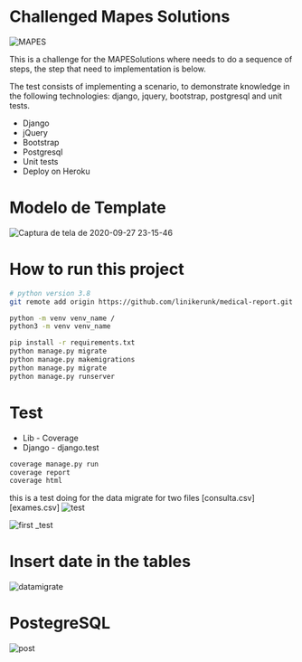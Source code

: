# Challenged Mapes Solutions
![MAPES](https://user-images.githubusercontent.com/27506588/94381799-e64f6700-0110-11eb-9dc1-ef803d3e146e.png)


This is a challenge for the MAPESolutions where needs to do a sequence of steps, the step that need to implementation is below.

The test consists of implementing a scenario, to demonstrate knowledge in the following
technologies: django, jquery, bootstrap, postgresql and unit tests.
 - Django
 - jQuery
 - Bootstrap
 - Postgresql
 - Unit tests
 - Deploy on Heroku

# Modelo de Template
![Captura de tela de 2020-09-27 23-15-46](https://user-images.githubusercontent.com/27506588/94383969-e2731300-0117-11eb-8f1a-3ad0265de30c.png)


# How to run this project
```sh
# python version 3.8 
git remote add origin https://github.com/linikerunk/medical-report.git

python -m venv venv_name /
python3 -m venv venv_name 

pip install -r requirements.txt
python manage.py migrate
python manage.py makemigrations
python manage.py migrate
python manage.py runserver
```

# Test
  - Lib - Coverage
  - Django - django.test

```sh
coverage manage.py run
coverage report
coverage html
```
this is a test doing for the data migrate  for two files [consulta.csv] [exames.csv]
![test](https://user-images.githubusercontent.com/27506588/94382283-80fc7580-0112-11eb-9511-9d1e3bcd1195.png)

![first _test](https://user-images.githubusercontent.com/27506588/94382157-13504980-0112-11eb-8a77-9893a87873ed.png) 

# Insert date in the tables 
![datamigrate](https://user-images.githubusercontent.com/27506588/94382467-2d3e5c00-0113-11eb-8005-2cfe0108e1f3.png)


# PostegreSQL
![post](https://user-images.githubusercontent.com/27506588/94382531-6bd41680-0113-11eb-9305-27674c5ea915.png)
